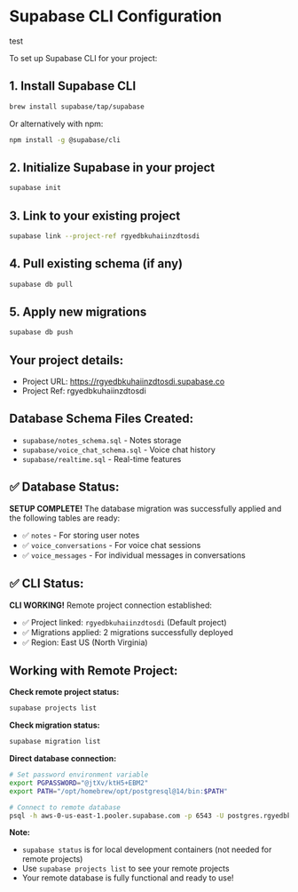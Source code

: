 # Supabase CLI Configuration

test

To set up Supabase CLI for your project:

## 1. Install Supabase CLI
```bash
brew install supabase/tap/supabase
```
Or alternatively with npm:
```bash
npm install -g @supabase/cli
```

## 2. Initialize Supabase in your project
```bash
supabase init
```

## 3. Link to your existing project
```bash
supabase link --project-ref rgyedbkuhaiinzdtosdi
```

## 4. Pull existing schema (if any)
```bash
supabase db pull
```

## 5. Apply new migrations
```bash
supabase db push
```

## Your project details:
- Project URL: https://rgyedbkuhaiinzdtosdi.supabase.co
- Project Ref: rgyedbkuhaiinzdtosdi

## Database Schema Files Created:
- `supabase/notes_schema.sql` - Notes storage
- `supabase/voice_chat_schema.sql` - Voice chat history
- `supabase/realtime.sql` - Real-time features

## ✅ Database Status:
**SETUP COMPLETE!** The database migration was successfully applied and the following tables are ready:
- ✅ `notes` - For storing user notes
- ✅ `voice_conversations` - For voice chat sessions  
- ✅ `voice_messages` - For individual messages in conversations

## ✅ CLI Status:
**CLI WORKING!** Remote project connection established:
- ✅ Project linked: `rgyedbkuhaiinzdtosdi` (Default project)
- ✅ Migrations applied: 2 migrations successfully deployed
- ✅ Region: East US (North Virginia)

## Working with Remote Project:

**Check remote project status:**
```bash
supabase projects list
```

**Check migration status:**
```bash
supabase migration list
```

**Direct database connection:**
```bash
# Set password environment variable
export PGPASSWORD="@jtXv/ktH5+EBM2"
export PATH="/opt/homebrew/opt/postgresql@14/bin:$PATH"

# Connect to remote database
psql -h aws-0-us-east-1.pooler.supabase.com -p 6543 -U postgres.rgyedbkuhaiinzdtosdi -d postgres
```

**Note:** 
- `supabase status` is for local development containers (not needed for remote projects)
- Use `supabase projects list` to see your remote projects
- Your remote database is fully functional and ready to use!
